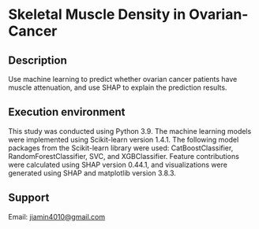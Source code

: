 # Skeletal Muscle Density in Ovarian-Cancer

## Description
Use machine learning to predict whether ovarian cancer patients have muscle attenuation, and use SHAP to explain the prediction results.

## Execution environment
This study was conducted using Python 3.9. The machine learning models were implemented using Scikit-learn version 1.4.1. The following model packages from the Scikit-learn library were used: CatBoostClassifier, RandomForestClassifier, SVC, and XGBClassifier. Feature contributions were calculated using SHAP version 0.44.1, and visualizations were generated using SHAP and matplotlib version 3.8.3.

## Support
Email: jiamin4010@gmail.com
